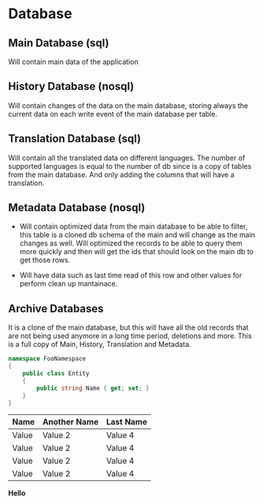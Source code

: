# Database

## Main Database (sql)
Will contain main data of the application

## History Database (nosql)
Will contain changes of the data on the main database, storing always the current data on each write event of the main database per table.

## Translation Database (sql)
Will contain all the translated data on different languages.
The number of supported languages is equal to the number of db since is a copy of tables from the main database. And only adding the columns that will have a translation.

## Metadata Database (nosql)

- Will contain optimized data from the main database to be able to filter, this table is a cloned db schema of the main and will change as the main changes as well.
Will optimized the records to be able to query them more quickly and then will get the ids that should look on the main db to get those rows.

- Will have data such as last time read of this row and other values for perform clean up mantainace.

## Archive Databases
It is a clone of the main database, but this will have all the old records that are not being used anymore in a long time period, deletions and more.
This is a full copy of Main, History, Translation and Metadata.

```csharp
namespace FooNamespace
{
    public class Entity
    {
        public string Name { get; set; }
    }
}
```

| Name | Another Name | Last Name |
| - | - | - |
| Value | Value 2 | Value 4 |
| Value | Value 2 | Value 4 |
| Value | Value 2 | Value 4 |
| Value | Value 2 | Value 4 |


<div>
    <b>Hello</b>
</div>
